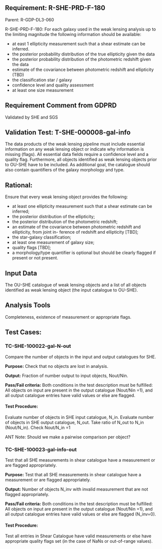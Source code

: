 ## Requirement: R-SHE-PRD-F-180
Parent: R-GDP-DL3-060

R-SHE-PRD-F-180: For each galaxy used in the weak lensing analysis up to the limiting magnitude the following information should be available:
- at east 1 ellipticity measurement such that a shear estimate can be inferred.
- the posterior probability distribution of the true ellipticity given the data
- the posterior probability distribution of the photometric redshift given the data
- estimate of the covariance between photometric redshift and ellipticity (TBD)
- the classification star / galaxy
- confidence level and quality assessment
- at least one size measurement

## Requirement Comment from GDPRD
Validated by SHE and SGS

## Validation Test: T-SHE-000008-gal-info
The data products of the weak lensing pipeline must include essential information on any weak lensing object or indicate why information is missing (flags). All essential data fields require a confidence level and a quality flag. Furthermore, all objects identified as weak lensing objects prior to OU-SHE have to be included. As additional goal, the catalogue should also contain quantifiers of the galaxy morphology and type.

## Rational:
Ensure that every weak lensing object provides the following:
- at least one ellipticity measurement such that a shear estimate can be inferred;
- the posterior distribution of the ellipticity;
- the posterior distribution of the photometric redshift;
- an estimate of the covariance between photometric redshift and ellipticity, from joint in- ference of redshift and ellipticity [TBD];
- the star-galaxy classification;
- at least one measurement of galaxy size;
- quality flags [TBD];
- a morphology/type quantifier is optional but should be clearly flagged if present or not present.

## Input Data
The OU-SHE catalogue of weak lensing objects and a list of all objects identified as weak lensing object (the input catalogue to OU-SHE).

## Analysis Tools
Completeness, existence of measurement or appropriate flags.

## Test Cases:
### TC-SHE-100022-gal-N-out
Compare the number of objects in the input and output catalogues for SHE.

**Purpose:** Check that no objects are lost in analysis.

**Output:** Fraction of number output to input objects, Nout/Nin.

**Pass/Fail criteria:** Both conditions in the test description must be fulfilled: All objects on input are present in the output catalogue (Nout/Nin =1), and all output catalogue entries have valid values or else are flagged.

#### Test Procedure:
Evaluate number of objects in SHE input catalogue, N\_in.
Evaluate number of objects in SHE output catalogue, N\_out.
Take ratio of N\_out to N\_in (Nout/N\_in).
Check Nout/N\_in =1

ANT Note: Should we make a pairwise comparison per object?

### TC-SHE-100023-gal-info-out
Test that all SHE measurements in shear catalogue have a measurement or are flagged appropriately.

**Purpose:** Test that all SHE measurements in shear catalogue have a measurement or are flagged appropriately.

**Output:** Number of objects N\_inv with invalid measurement that are not flagged appropriately.

**Pass/Fail criteria:** Both conditions in the test description must be fulfilled: All objects on input are present in the output catalogue (Nout/Nin =1), and all output catalogue entries have valid values or else are flagged (N\_inv=0).

#### Test Procedure:
Test all entries in Shear Catalogue have valid measurements or else have appropriate quality flags set (in the case of NaNs or out-of-range values).

